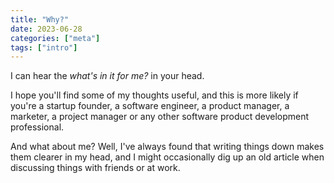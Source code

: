 ```yaml
---
title: "Why?"
date: 2023-06-28
categories: ["meta"]
tags: ["intro"]
---
```


I can hear the _what's in it for me?_ in your head.
<!--end_excerpt-->

I hope you'll find some of my thoughts useful, and this is more likely if you're a startup founder, a software engineer, a product manager, a marketer, a project manager or any other software product development professional.

And what about me? Well, I've always found that writing things down makes them clearer in my head, and I might occasionally dig up an old article when discussing things with friends or at work.
